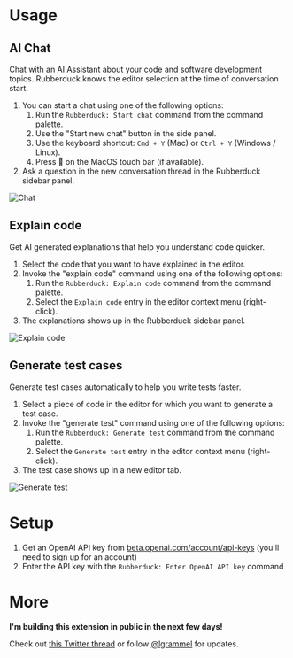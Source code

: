 # Usage

## AI Chat

Chat with an AI Assistant about your code and software development topics. Rubberduck knows the editor selection at the time of conversation start.

1. You can start a chat using one of the following options:
   1. Run the `Rubberduck: Start chat` command from the command palette.
   1. Use the "Start new chat" button in the side panel.
   1. Use the keyboard shortcut: `Cmd + Y` (Mac) or `Ctrl + Y` (Windows / Linux).
   1. Press 💬 on the MacOS touch bar (if available).
2. Ask a question in the new conversation thread in the Rubberduck sidebar panel.

![Chat](https://raw.githubusercontent.com/rubberduck-ai/rubberduck-vscode/main/app/vscode/asset/media/screenshot-start-chat.png)

## Explain code

Get AI generated explanations that help you understand code quicker.

1. Select the code that you want to have explained in the editor.
2. Invoke the "explain code" command using one of the following options:
   1. Run the `Rubberduck: Explain code` command from the command palette.
   1. Select the `Explain code` entry in the editor context menu (right-click).
3. The explanations shows up in the Rubberduck sidebar panel.

![Explain code](https://raw.githubusercontent.com/rubberduck-ai/rubberduck-vscode/main/app/vscode/asset/media/screenshot-code-explanation.png)

## Generate test cases

Generate test cases automatically to help you write tests faster.

1. Select a piece of code in the editor for which you want to generate a test case.
2. Invoke the "generate test" command using one of the following options:
   1. Run the `Rubberduck: Generate test` command from the command palette.
   1. Select the `Generate test` entry in the editor context menu (right-click).
3. The test case shows up in a new editor tab.

![Generate test](https://raw.githubusercontent.com/rubberduck-ai/rubberduck-vscode/main/app/vscode/asset/media/screenshot-generate-test.gif)

# Setup

1. Get an OpenAI API key from [beta.openai.com/account/api-keys](https://beta.openai.com/account/api-keys) (you'll need to sign up for an account)
2. Enter the API key with the `Rubberduck: Enter OpenAI API key` command

# More

**I'm building this extension in public in the next few days!**

Check out [this Twitter thread](https://twitter.com/lgrammel/status/1618546466678804481) or follow [@lgrammel](https://twitter.com/lgrammel) for updates.
